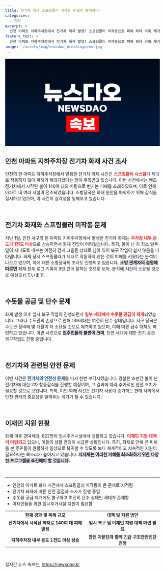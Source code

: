 ```yaml
---
title: 전기차 화재 스프링클러 미작동 비밀이 밝혀진다!
categories:
  - 기타
excerpt: >
  인천 아파트 지하주차장에서 전기차 화재 발생! 스프링클러 미작동으로 피해 확대 의혹 제기. 소방당국, 원인 조사 착수. 주거지 복구 진행 중, 이재민 822명 발생. 클릭해 자세한 소식을 확인하세요!
feature_text: >
  인천 아파트 지하주차장에서 전기차 화재 발생! 스프링클러 미작동으로 피해 확대 의혹 제기. 소방당국, 원인 조사 착수. 주거지 복구 진행 중, 이재민 822명 발생. 클릭해 자세한 소식을 확인하세요!
image: '/assets/img/newsdao_breakingnews.jpg'
---
```


<p><img src="/assets/img/newsdao_breakingnews.jpg" alt="ontimetimes 속보" /></p>

<h2 data-ke-size="size26">인천 아파트 지하주차장 전기차 화재 사건 조사</h2>

<p data-ke-size="size16">인천의 한 아파트 지하주차장에서 발생한 전기차 화재 사건은 <b><span style="color: #ee2323;">스프링클러 시스템</span></b>가 제대로 작동하지 않아 피해가 확대되었다는 점이 주목받고 있습니다. 이번 사건에서는 벤츠 전기차에서 시작된 불이 140여 대의 차량으로 번지는 피해를 초래하였으며, 이로 인해 아파트 내 여러 시설이 전소되었습니다. 소방당국은 화재 원인을 파악하기 위해 감식을 실시하고 있으며, 이 사건의 심각성을 일깨우고 있습니다.</p>

<p data-ke-size="size16">&nbsp;</p>

<h2 data-ke-size="size26">전기차 화재와 스프링클러 미작동 문제</h2>

<p data-ke-size="size16">지난 1일, 인천 서구의 한 아파트 지하주차장에서 발생한 전기차 화재는 <b><span style="color: #ee2323;">주차장 내부 온도가 1천도 이상</span></b>으로 상승하면서 화재 진압이 어려웠습니다. 특히, 불이 난 지 최소 일주일이 지나도록 내부는 여전히 검게 그을린 상태로 남아 있어 복구 작업이 쉽지 않음을 나타냅니다. 화재 당시 스프링클러가 제대로 작동하지 않은 것이 피해를 키웠다는 분석이 나오고 있으며, 이에 대한 소방당국의 조사도 진행되고 있습니다. <b><span style="background-color: #21538527;">소방 관계자의 설명에 따르면</span></b> 화재 전후 로그 기록이 9만 건에 달하는 것으로 보아, 분석에 시간이 소요될 것으로 예상されています.</p>

<p data-ke-size="size16">&nbsp;</p>

<h2 data-ke-size="size26">수돗물 공급 및 단수 문제</h2>

<p data-ke-size="size16">화재 발생 이후 임시 복구 작업이 진행되면서 <b><span style="color: #ee2323;">일부 세대에서 수돗물 공급이 재개</span></b>되었습니다. 그러나 수도관의 손상으로 인해 139세대는 여전히 단수 상태입니다. 서구 당국은 수도관 정비에 몇 개월이 더 소요될 것으로 예측하고 있으며, 이에 따른 급수 대책도 마련하고 있습니다. 이번 사건으로 <b><span style="background-color: #21538527;">입주민들의 불편이 크며</span></b>, 단전 세대에 대한 전기 공급 복구작업도 진행 중입니다.</p>

<p data-ke-size="size16">&nbsp;</p>

<h2 data-ke-size="size26">전기차와 관련된 안전 문제</h2>

<p data-ke-size="size16">이번 사건은 <b><span style="color: #1a5490;">전기차의 안전성 문제</span></b>를 다시 한번 부각시켰습니다. 경찰은 조만간 불이 난 전기차에 대한 2차 합동감식을 진행할 예정이며, 그 결과에 따라 추가적인 안전 조치가 필요할 것으로 보입니다. 특히, 이번 화재 사건은 전기차 사용이 증가하는 현대 사회에서 안전 관리의 중요성을 일깨우는 계기가 될 수 있습니다.</p>

<p data-ke-size="size16">&nbsp;</p>

<h2 data-ke-size="size26">이재민 지원 현황</h2>

<p data-ke-size="size16">화재 이후 264세대, 822명이 임시주거시설에서 생활하고 있습니다. <b><span style="color: #ee2323;">이재민 지원 대책이 마련되고</span></b> 있으나, 이들의 생활 안정이 시급한 상황입니다. 특히, 화재로 인해 큰 피해를 본 주민들이 원활하게 일상으로 복귀할 수 있도록 보다 체계적이고 지속적인 지원이 필요하다는 목소리가 높아지고 있습니다. <b><span style="background-color: #21538527;">지자체는 이러한 피해를 최소화하기 위한 다양한 프로그램을 추진해야 할 것입니다.</span></b></p>

<p data-ke-size="size16">&nbsp;</p>

<hr>

<ul>
<li>인천의 아파트 화재 사건에서 스프링클러 미작동이 큰 문제로 지적됨</li>
<li>전기차 화재에 따른 안전 점검과 조사가 진행 중임</li>
<li>수돗물 공급 재개에도 불구하고 여전히 단수 상태인 세대가 존재함</li>
<li>이재민들을 위한 임시주거시설 지원이 필요함</li>
</ul>

<table style="width: 100%;">
<tr>
<td style="text-align: center; height: 17px;"><b>화재 경과 및 피해 규모</b></td>
<td style="text-align: center; height: 17px;"><b>대책 및 지원 방안</b></td>
</tr>
<tr>
<td style="text-align: center; height: 17px;"><b>전기차에서 시작된 화재로 140여 대 피해 발생</b></td>
<td style="text-align: center; height: 17px;"><b>임시 복구 및 이재민 지원 대책 마련 필요</b></td>
</tr>
<tr>
<td style="text-align: center; height: 17px;"><b>지하주차장 내부 온도 1천도 이상 상승</b></td>
<td style="text-align: center; height: 17px;"><b>안전 자문단과 함께 긴급 구조안전진단 진행</b></td>
</tr>
</table>

<p data-ke-size="size16">&nbsp;</p>
실시간 뉴스 속보는, <a href="https://newsdao.kr" rel="dofollow">https://newsdao.kr</a>


